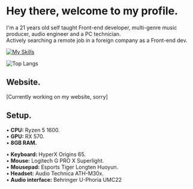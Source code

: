 # Hey there, welcome to my profile.
I'm a 21 years old self taught Front-end developer, multi-genre music producer, audio engineer and a PC technician.<br>
Actively searching a remote job in a foreign company as a Front-end dev.<br>

[![My Skills](https://skillicons.dev/icons?i=html,js,react,css)](https://skillicons.dev)

![Top Langs](https://github-readme-stats.vercel.app/api/top-langs/?username=facundonahuelcruz&theme=tokyonight)

## Website.
[Currently working on my website, sorry]

## Setup.
• <b>CPU:</b> Ryzen 5 1600.<br>
• <b>GPU:</b> RX 570.<br>
• <b>8GB RAM.</b><br>

• <b>Keyboard:</b> HyperX Origins 65.<br>
• <b>Mouse:</b> Logitech G PRO X Superlight.<br>
• <b>Mousepad:</b> Esports Tiger Longten Huoyun.<br>
• <b>Headset:</b> Audio Technica ATH-M30x.<br>
• <b>Audio interface:</b> Behringer U-Phoria UMC22
